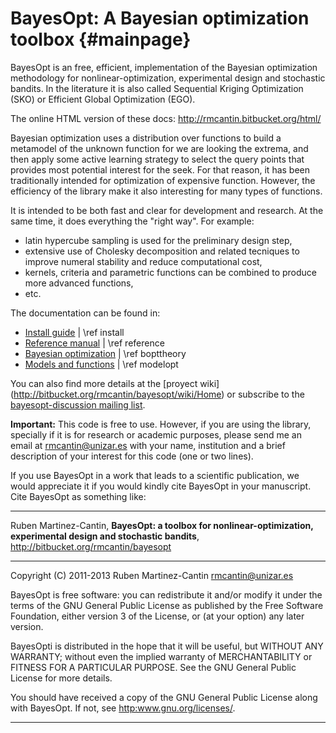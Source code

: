 BayesOpt: A Bayesian optimization toolbox            {#mainpage}
=========================================

BayesOpt is an free, efficient, implementation of the Bayesian
optimization methodology for nonlinear-optimization, experimental
design and stochastic bandits. In the literature it is also called
Sequential Kriging Optimization (SKO) or Efficient Global
Optimization (EGO). 

The online HTML version of these docs:
<http://rmcantin.bitbucket.org/html/>

Bayesian optimization uses a distribution over functions to build a
metamodel of the unknown function for we are looking the extrema,
and then apply some active learning strategy to select the query
points that provides most potential interest for the seek. For that
reason, it has been traditionally intended for optimization of
expensive function. However, the efficiency of the library make it
also interesting for many types of functions.

It is intended to be both fast and clear for development and
research. At the same time, it does everything the "right way". For
example:

- latin hypercube sampling is used for the preliminary design step,
- extensive use of Cholesky decomposition and related tecniques to 
  improve numeral stability and reduce computational cost,
- kernels, criteria and parametric functions can be combined to 
  produce more advanced functions,
- etc.

The documentation can be found in:
- [Install guide](http://rmcantin.bitbucket.org/html/install.html) | \ref install
- [Reference manual](http://rmcantin.bitbucket.org/html/reference.html)  | \ref reference
- [Bayesian optimization](http://rmcantin.bitbucket.org/html/bopttheory.html) | \ref bopttheory
- [Models and functions](http://rmcantin.bitbucket.org/html/modelopt.html) | \ref modelopt

You can also find more details at the [proyect wiki]
(http://bitbucket.org/rmcantin/bayesopt/wiki/Home) or subscribe to the
[bayesopt-discussion mailing
list](https://groups.google.com/forum/#!forum/bayesopt-discussion).

**Important:** This code is free to use. However, if you are using the
library, specially if it is for research or academic purposes, please
send me an email at <rmcantin@unizar.es> with your name, institution
and a brief description of your interest for this code (one or two
lines).

If you use BayesOpt in a work that leads to a scientific publication,
we would appreciate it if you would kindly cite BayesOpt in your
manuscript. Cite BayesOpt as something like:

----------------------------------------------------------------------

Ruben Martinez-Cantin, **BayesOpt: a toolbox for
nonlinear-optimization, experimental design and stochastic bandits**,
<http://bitbucket.org/rmcantin/bayesopt>

----------------------------------------------------------------------

Copyright (C) 2011-2013 Ruben Martinez-Cantin <rmcantin@unizar.es>

BayesOpt is free software: you can redistribute it and/or modify it
under the terms of the GNU General Public License as published by the
Free Software Foundation, either version 3 of the License, or (at your
option) any later version.

BayesOpti is distributed in the hope that it will be useful, but
WITHOUT ANY WARRANTY; without even the implied warranty of
MERCHANTABILITY or FITNESS FOR A PARTICULAR PURPOSE. See the GNU
General Public License for more details.

You should have received a copy of the GNU General Public License
along with BayesOpt. If not, see <http:www.gnu.org/licenses/>.

----------------------------------------------------------------------